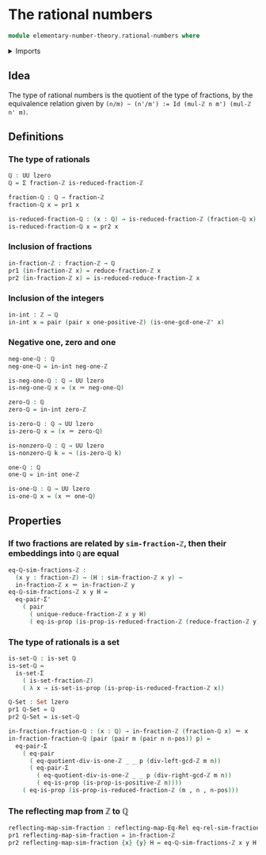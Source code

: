 # The rational numbers

```agda
module elementary-number-theory.rational-numbers where
```

<details><summary>Imports</summary>

```agda
open import elementary-number-theory.divisibility-integers
open import elementary-number-theory.greatest-common-divisor-integers
open import elementary-number-theory.integer-fractions
open import elementary-number-theory.integers
open import elementary-number-theory.reduced-integer-fractions

open import foundation.dependent-pair-types
open import foundation.equality-cartesian-product-types
open import foundation.equality-dependent-pair-types
open import foundation.identity-types
open import foundation.negation
open import foundation.propositions
open import foundation.reflecting-maps-equivalence-relations
open import foundation.sets
open import foundation.universe-levels
```

</details>

## Idea

The type of rational numbers is the quotient of the type of fractions, by the
equivalence relation given by `(n/m) ~ (n'/m') := Id (mul-ℤ n m') (mul-ℤ n' m)`.

## Definitions

### The type of rationals

```agda
ℚ : UU lzero
ℚ = Σ fraction-ℤ is-reduced-fraction-ℤ

fraction-ℚ : ℚ → fraction-ℤ
fraction-ℚ x = pr1 x

is-reduced-fraction-ℚ : (x : ℚ) → is-reduced-fraction-ℤ (fraction-ℚ x)
is-reduced-fraction-ℚ x = pr2 x
```

### Inclusion of fractions

```agda
in-fraction-ℤ : fraction-ℤ → ℚ
pr1 (in-fraction-ℤ x) = reduce-fraction-ℤ x
pr2 (in-fraction-ℤ x) = is-reduced-reduce-fraction-ℤ x
```

### Inclusion of the integers

```agda
in-int : ℤ → ℚ
in-int x = pair (pair x one-positive-ℤ) (is-one-gcd-one-ℤ' x)
```

### Negative one, zero and one

```agda
neg-one-ℚ : ℚ
neg-one-ℚ = in-int neg-one-ℤ

is-neg-one-ℚ : ℚ → UU lzero
is-neg-one-ℚ x = (x ＝ neg-one-ℚ)

zero-ℚ : ℚ
zero-ℚ = in-int zero-ℤ

is-zero-ℚ : ℚ → UU lzero
is-zero-ℚ x = (x ＝ zero-ℚ)

is-nonzero-ℚ : ℚ → UU lzero
is-nonzero-ℚ k = ¬ (is-zero-ℚ k)

one-ℚ : ℚ
one-ℚ = in-int one-ℤ

is-one-ℚ : ℚ → UU lzero
is-one-ℚ x = (x ＝ one-ℚ)
```

## Properties

### If two fractions are related by `sim-fraction-ℤ`, then their embeddings into `ℚ` are equal

```agda
eq-ℚ-sim-fractions-ℤ :
  (x y : fraction-ℤ) → (H : sim-fraction-ℤ x y) →
  in-fraction-ℤ x ＝ in-fraction-ℤ y
eq-ℚ-sim-fractions-ℤ x y H =
  eq-pair-Σ'
    ( pair
      ( unique-reduce-fraction-ℤ x y H)
      ( eq-is-prop (is-prop-is-reduced-fraction-ℤ (reduce-fraction-ℤ y))))
```

### The type of rationals is a set

```agda
is-set-ℚ : is-set ℚ
is-set-ℚ =
  is-set-Σ
    ( is-set-fraction-ℤ)
    ( λ x → is-set-is-prop (is-prop-is-reduced-fraction-ℤ x))

ℚ-Set : Set lzero
pr1 ℚ-Set = ℚ
pr2 ℚ-Set = is-set-ℚ

in-fraction-fraction-ℚ : (x : ℚ) → in-fraction-ℤ (fraction-ℚ x) ＝ x
in-fraction-fraction-ℚ (pair (pair m (pair n n-pos)) p) =
  eq-pair-Σ
    ( eq-pair
      ( eq-quotient-div-is-one-ℤ _ _ p (div-left-gcd-ℤ m n))
      ( eq-pair-Σ
        ( eq-quotient-div-is-one-ℤ _ _ p (div-right-gcd-ℤ m n))
        ( eq-is-prop (is-prop-is-positive-ℤ n))))
    ( eq-is-prop (is-prop-is-reduced-fraction-ℤ (m , n , n-pos)))
```

### The reflecting map from ℤ to ℚ

```agda
reflecting-map-sim-fraction : reflecting-map-Eq-Rel eq-rel-sim-fraction-ℤ ℚ
pr1 reflecting-map-sim-fraction = in-fraction-ℤ
pr2 reflecting-map-sim-fraction {x} {y} H = eq-ℚ-sim-fractions-ℤ x y H
```
